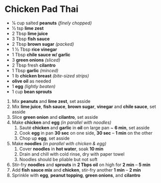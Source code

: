 # Chicken Pad Thai

* 1⁄4 cup salted **peanuts** *(finely chopped)*
* 1⁄2 tsp **lime zest**
* 2 Tbsp **lime juice**
* 3 Tbsp **fish sauce**
* 2 Tbsp **brown sugar** *(packed)*
* 1 1⁄2 Tbsp **rice vinegar**
* 1 Tbsp **chile sauce w/ garlic**
* 3 **green onions** *(sliced)*
* 2 Tbsp fresh **cilantro**
* 1 Tbsp **garlic** *(minced)*
* 1 lb **chicken breast** *(bite-sized strips)*
* **olive oil** as needed
* 1 **egg** *(lightly beaten)*
* 1 cup **bean sprouts**

1. Mix **peanuts** and **lime zest**, set asside
1. Mix **lime juice**, **fish sauce**, **brown sugar**, **vinegar** and **chile sauce**, set asside
1. Slice **green onion** and **cilantro**, set asside
1. Make **chicken** and **egg** *(in parallel with noodles)*
   1. Sauté **chicken** and **garlic** in **oil** on large pan ~ **6 min**, set asside
   1. Cook **egg** in pan **30 sec** on one side, **30 sec** – **1 min** on the other
   1. Chop up **egg**, set asside
1. Make **noodles** *(in parallel with chicken & egg)*
   1. Cover **noodles** in **hot water**, soak **10 min**
   1. Drain and chill with cold rinse, dry with paper towel
   1. Noodles should be pliable but not soft
1. Stir-fry **noodles** and **sprouts** in **2 Tbps oil** on high for **2 min** – **5 min**
1. Add **fish sauce mix** and **chicken**, stir-fry another **1 min** – **2 min**
1. Sprinkle with **egg**, **peanut topping**, **green onions**, and **cilantro**
